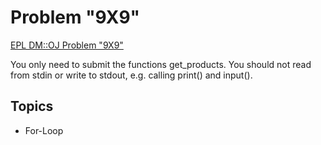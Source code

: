 # Problem "9X9"
[EPL DM::OJ Problem "9X9"](https://oj.epl.tw/problem/w08p003)

You only need to submit the functions get_products. You should not read from stdin or write to stdout, e.g. calling print() and input().

## Topics
- For-Loop